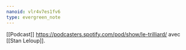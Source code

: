 ```yaml
---
nanoid: vlr4v7es1fv6
type: evergreen_note
---
```

[[Podcast]] https://podcasters.spotify.com/pod/show/le-trilliard/ avec [[Stan Leloup]].
